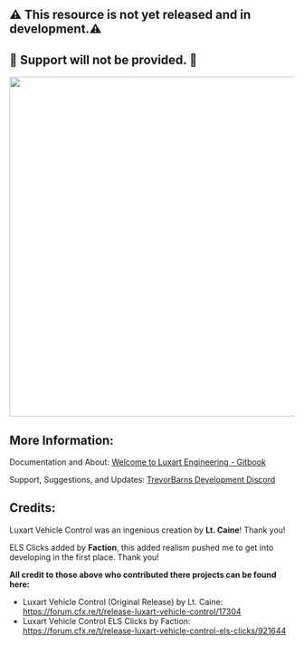 ## :warning: This resource is not yet released and in development.:warning:
## :rotating_light: Support will not be provided. :rotating_light:
<p align="center">
<img align="center" width="600" src="https://i.imgur.com/7d78UK8.png">
</p>

## More Information:
Documentation and About: [Welcome to Luxart Engineering - Gitbook](https://www.luxartengineering.com/)

Support, Suggestions, and Updates: [TrevorBarns Development Discord](https://discord.link/lvc/)

## Credits:
Luxart Vehicle Control was an ingenious creation by __Lt. Caine__! Thank you! 

ELS Clicks added by __Faction__, this added realism pushed me to get into developing in the first place. Thank you!

__All credit to those above who contributed there projects can be found here:__
* Luxart Vehicle Control (Original Release) by Lt. Caine: https://forum.cfx.re/t/release-luxart-vehicle-control/17304
* Luxart Vehicle Control ELS Clicks by Faction: https://forum.cfx.re/t/release-luxart-vehicle-control-els-clicks/921644
